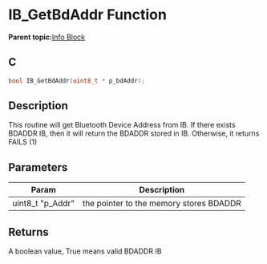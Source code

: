 # IB\_GetBdAddr Function

**Parent topic:**[Info Block](GUID-96F08F37-E558-49D3-9B97-9A086896263A.md)

## C

```c
bool IB_GetBdAddr(uint8_t * p_bdAddr);
```

## Description

This routine will get Bluetooth Device Address from IB. If there exists BDADDR IB, then it will return the BDADDR stored in IB. Otherwise, it returns FAILS \(1\)

## Parameters

|Param|Description|
|-----|-----------|
| uint8\_t "p\_Addr"|the pointer to the memory stores BDADDR|

## Returns

A boolean value, True means valid BDADDR IB

